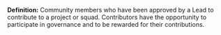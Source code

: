 **Definition:** Community members who have been approved by a Lead to contribute to a project or squad. Contributors have the opportunity to participate in governance and to be rewarded for their contributions.